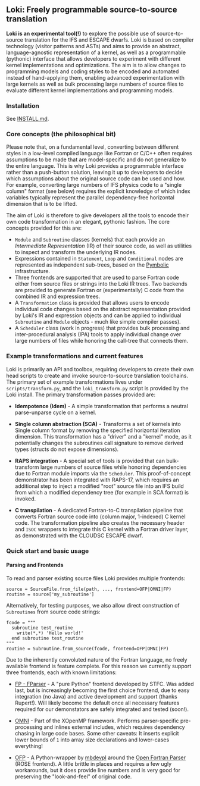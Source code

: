 ## Loki: Freely programmable source-to-source translation

**Loki is an experimental tool(!)** to explore the possible use of
source-to-source translation for the IFS and ESCAPE dwarfs. Loki is
based on compiler technology (visitor patterns and ASTs) and aims to
provide an abstract, language-agnostic representation of a kernel, as
well as a programmable (pythonic) interface that allows developers to
experiment with different kernel implementations and
optimizations. The aim is to allow changes to programming models and
coding styles to be encoded and automated instead of hand-applying
them, enabling advanced experimentation with large kernels as well as bulk
processing large numbers of source files to evaluate different kernel
implementations and programming models.

### Installation

See [INSTALL.md](INSTALL.md).

### Core concepts (the philosophical bit)

Please note that, on a fundamental level, converting between different
styles in a low-level compiled language like Fortran or C/C++ often
requires assumptions to be made that are model-specific and do not
generalize to the entire language. This is why Loki provides a
programmable interface rather than a push-button solution, leaving it
up to developers to decide which assumptions about the original source
code can be used and how. For example, converting large numbers of IFS
physics code to a "single column" format (see below) requires the
explicit knowledge of which index variables typically represent the
parallel dependency-free horizontal dimension that is to be lifted.

The aim of Loki is therefore to give developers all the tools to encode their
own code transformation in an elegant, pythonic fashion. The core concepts
provided for this are:

* `Module` and `Subroutine` classes (kernels) that each provide an
  _Intermediate Representation_ (IR) of their source code, as well as
  utilities to inspect and transform the underlying IR nodes.
* Expressions contained in `Statement`, `Loop` and `Conditional` nodes
  are represented as independent sub-trees, based on the
  [Pymbolic](https://github.com/inducer/pymbolic) infrastructure.
* Three frontends are supported that are used to parse Fortran code
  either from source files or strings into the Loki IR trees. Two
  backends are provided to generate Fortran or (experimentally) C code
  from the combined IR and expression trees.
* A `Transformation` class is provided that allows users to encode
  individual code changes based on the abstract representation
  provided by Loki's IR and expression objects and can be applied
  to individual `Subroutine` and `Module` objects - much like simple
  compiler passes).
* A `Scheduler` class (work in progress) that provides bulk processing
  and inter-procedural analysis (IPA) tools to apply individual change
  over large numbers of files while honoring the call-tree that
  connects them.

### Example transformations and current features

Loki is primarily an API and toolbox, requiring developers to create their
own head scripts to create and invoke source-to-source translation toolchains.
The primary set of example transformations lives under `scripts/transform.py`,
and the `loki_transform.py` script is provided by the Loki install. The primary
transformation passes provided are:

* **Idempotence (Idem)** - A simple transformation that performs a
    neutral parse-unparse cycle on a kernel.

* **Single column abstraction (SCA)** - Transforms a set of kernels
  into Single column format by removing the specified horizontal
  iteration dimension. This transformation has a "driver" and a
  "kernel" mode, as it potentially changes the subroutines call
  signature to remove derived types (structs do not expose
  dimensions).

* **RAPS integration** - A special set of tools is provided that can
  bulk-transform large numbers of source files while honoring
  dependencies due to Fortran module imports via the `Scheduler`. This
  proof-of-concept demonstrator has been integrated with RAPS-17,
  which requires an additional step to inject a modified "root" source
  file into an IFS build from which a modified dependency tree (for
  example in SCA format) is invoked.

* **C transpilation** - A dedicated Fortran-to-C transpilation
  pipeline that converts Fortran source code into (column major,
  1-indexed) C kernel code. The transformation pipeline also creates
  the necessary header and `ISOC` wrappers to integrate this C kernel
  with a Fortran driver layer, as demonstrated with the CLOUDSC ESCAPE
  dwarf.

### Quick start and basic usage

#### Parsing and Frontends

To read and parser existing source files Loki provides multiple frontends:
```
source = SourceFile.from_file(path, ..., frontend=OFP|OMNI|FP)
routine = source['my_subroutine']
```
Alternatively, for testing purposes, we also allow direct construction of
`Subroutines` from source code strings:
```
fcode = """
  subroutine test_routine
    write(*,*) 'Hello world!'
  end subroutine test_routine
"""
routine = Subroutine.from_source(fcode, frontend=OFP|OMNI|FP)
```

Due to the inherently convoluted nature of the Fortran language, no
freely available frontend is feature complete. For this reason we
currently support three frontends, each with known limitations:

* [FP - FParser](https://github.com/stfc/fparser) - A "pure Python"
  frontend developed by STFC. Was added last, but is increasingly
  becoming the first choice frontend, due to easy integration (no
  Java) and active development and support (thanks Rupert!). Will
  likely become the default once all necessary features required for
  our demonstators are safely integrated and tested (soon!).

* [OMNI](http://omni-compiler.org) - Part of the XOpenMP
  framework. Performs parser-specific pre-processing and inlines
  external includes, which requires dependency chasing in large code
  bases. Some other caveats: It inserts explicit lower bounds of `1`
  into array size declarations and lower-cases everything!

* [OFP](https://github.com/mbdevpl/open-fortran-parser-xml) - A
  Python-wrapper by [mbdevpl](https://github.com/mbdevpl) around the
  [Open Fortran
  Parser](https://github.com/OpenFortranProject/open-fortran-parser)
  (ROSE frontend). A little brittle in places and requires a few ugly
  workarounds, but it does provide line numbers and is very good for
  preserving the "look-and-feel" of original code.
